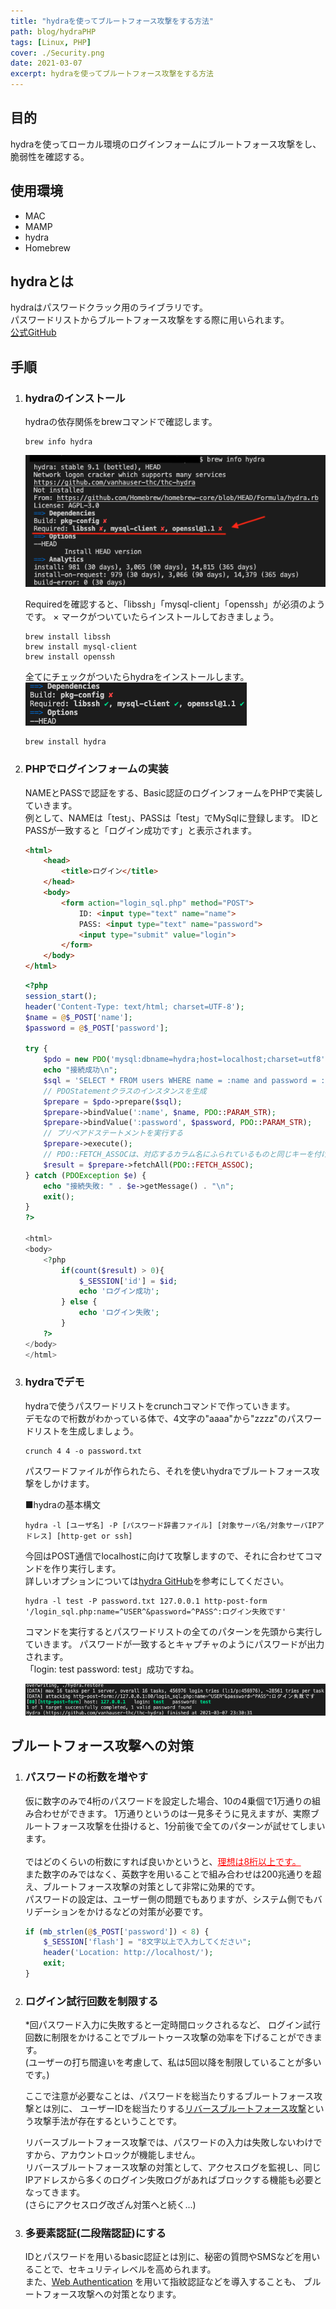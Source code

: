 ```yaml
---
title: "hydraを使ってブルートフォース攻撃をする方法"
path: blog/hydraPHP
tags: [Linux, PHP]
cover: ./Security.png
date: 2021-03-07
excerpt: hydraを使ってブルートフォース攻撃をする方法
---
```


## 目的

hydraを使ってローカル環境のログインフォームにブルートフォース攻撃をし、脆弱性を確認する。

## 使用環境

- MAC
- MAMP
- hydra
- Homebrew

## hydraとは

hydraはパスワードクラック用のライブラリです。<br>
パスワードリストからブルートフォース攻撃をする際に用いられます。<br>
[公式GitHub](https://github.com/vanhauser-thc/thc-hydra)

## 手順

1. ### hydraのインストール

    hydraの依存関係をbrewコマンドで確認します。

    ```
    brew info hydra
    ```

    ![](./hydra1.png)

    Requiredを確認すると、「libssh」「mysql-client」「openssh」が必須のようです。
    × マークがついていたらインストールしておきましょう。

    ```
    brew install libssh
    brew install mysql-client
    brew install openssh
    ```

    全てにチェックがついたらhydraをインストールします。
    ![](./hydra2.png)

    ```
    brew install hydra
    ```

2. ### PHPでログインフォームの実装

    NAMEとPASSで認証をする、Basic認証のログインフォームをPHPで実装していきます。<br>
    例として、NAMEは「test」、PASSは「test」でMySqlに登録します。
    IDとPASSが一致すると「ログイン成功です」と表示されます。

    ```html
    <html>
        <head>
            <title>ログイン</title>
        </head>
        <body>
            <form action="login_sql.php" method="POST">
                ID: <input type="text" name="name">
                PASS: <input type="text" name="password">
                <input type="submit" value="login">
            </form>
        </body>
    </html>
    ```

    ```php
    <?php
    session_start();
    header('Content-Type: text/html; charset=UTF-8');
    $name = @$_POST['name'];
    $password = @$_POST['password'];

    try {
        $pdo = new PDO('mysql:dbname=hydra;host=localhost;charset=utf8','root','root');
        echo "接続成功\n";
        $sql = 'SELECT * FROM users WHERE name = :name and password = :password';
        // PDOStatementクラスのインスタンスを生成
        $prepare = $pdo->prepare($sql);
        $prepare->bindValue(':name', $name, PDO::PARAM_STR);
        $prepare->bindValue(':password', $password, PDO::PARAM_STR);
        // プリペアドステートメントを実行する
        $prepare->execute();
        // PDO::FETCH_ASSOCは、対応するカラム名にふられているものと同じキーを付けた 連想配列として取得します。
        $result = $prepare->fetchAll(PDO::FETCH_ASSOC);
    } catch (PDOException $e) {
        echo "接続失敗: " . $e->getMessage() . "\n";
        exit();
    }
    ?>

    <html>
    <body>
        <?php
            if(count($result) > 0){
                $_SESSION['id'] = $id;
                echo 'ログイン成功';
            } else {
                echo 'ログイン失敗';
            }
        ?>
    </body>
    </html>
    ```

3. ### hydraでデモ

    hydraで使うパスワードリストをcrunchコマンドで作っていきます。<br>
    デモなので桁数がわかっている体で、4文字の"aaaa"から"zzzz"のパスワードリストを生成しましょう。

    ```
    crunch 4 4 -o password.txt
    ```

    パスワードファイルが作られたら、それを使いhydraでブルートフォース攻撃をしかけます。

    ■hydraの基本構文

    ```
    hydra -l [ユーザ名] -P [パスワード辞書ファイル] [対象サーバ名/対象サーバIPアドレス] [http-get or ssh]
    ```

    今回はPOST通信でlocalhostに向けて攻撃しますので、それに合わせてコマンドを作り実行します。<br>
    詳しいオプションについては[hydra GitHub](https://github.com/vanhauser-thc/thc-hydra)を参考にしてください。

    ```
    hydra -l test -P password.txt 127.0.0.1 http-post-form '/login_sql.php:name=^USER^&password=^PASS^:ログイン失敗です'
    ```

    コマンドを実行するとパスワードリストの全てのパターンを先頭から実行していきます。
    パスワードが一致するとキャプチャのようにパスワードが出力されます。<br>
    「login: test password: test」成功ですね。

    ![](./hydra3.png)
    

## ブルートフォース攻撃への対策

1. ### パスワードの桁数を増やす

    仮に数字のみで4桁のパスワードを設定した場合、10の4乗個で1万通りの組み合わせができます。
    1万通りというのは一見多そうに見えますが、実際ブルートフォース攻撃を仕掛けると、1分前後で全てのパターンが試せてしまいます。<br>
    <br>
    ではどのくらいの桁数にすれば良いかというと、<u style="color: red;">理想は8桁以上です。</u><br>
    また数字のみではなく、英数字を用いることで組み合わせは200兆通りを超え、ブルートフォース攻撃の対策として非常に効果的です。<br>
    パスワードの設定は、ユーザー側の問題でもありますが、システム側でもバリデーションをかけるなどの対策が必要です。

    ```php
    if (mb_strlen(@$_POST['password']) < 8) {
        $_SESSION['flash'] = "8文字以上で入力してください";
        header('Location: http://localhost/');
        exit;
    }
    ```

2. ### ログイン試行回数を制限する
    *回パスワード入力に失敗すると一定時間ロックされるなど、
    ログイン試行回数に制限をかけることでブルートゥース攻撃の効率を下げることができます。<br>
    (ユーザーの打ち間違いを考慮して、私は5回以降を制限していることが多いです。)

    ここで注意が必要なことは、パスワードを総当たりするブルートフォース攻撃とは別に、
    ユーザーIDを総当たりする[リバースブルートフォース攻撃](https://cybersecurity-jp.com/column/40622)という攻撃手法が存在するということです。<br>

    リバースブルートフォース攻撃では、パスワードの入力は失敗しないわけですから、アカウントロックが機能しません。<br>
    リバースブルートフォース攻撃の対策として、アクセスログを監視し、同じIPアドレスから多くのログイン失敗ログがあればブロックする機能も必要となってきます。<br>
    (さらにアクセスログ改ざん対策へと続く...)

3. ### 多要素認証(二段階認証)にする
    IDとパスワードを用いるbasic認証とは別に、秘密の質問やSMSなどを用いることで、セキュリティレベルを高められます。<br>
    また、[Web Authentication](https://developer.mozilla.org/ja/docs/Web/API/Web_Authentication_API) を用いて指紋認証などを導入することも、
    ブルートフォース攻撃への対策となります。
